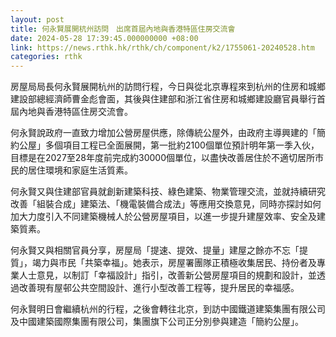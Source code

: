 ```yaml
---
layout: post
title: 何永賢展開杭州訪問　出席首屆內地與香港特區住房交流會
date: 2024-05-28 17:39:45.000000000 +08:00
link: https://news.rthk.hk/rthk/ch/component/k2/1755061-20240528.htm
categories: rthk
---
```


房屋局局長何永賢展開杭州的訪問行程，今日與從北京專程來到杭州的住房和城鄉建設部總經濟師曹金彪會面，其後與住建部和浙江省住房和城鄉建設廳官員舉行首屆內地與香港特區住房交流會。

何永賢說政府一直致力增加公營房屋供應，除傳統公屋外，由政府主導興建的「簡約公屋」多個項目工程已全面展開，第一批約2100個單位預計明年第一季入伙，目標是在2027至28年度前完成約30000個單位，以盡快改善居住於不適切居所市民的居住環境和家庭生活質素。
 
何永賢又與住建部官員就創新建築科技、綠色建築、物業管理交流，並就持續研究改善「組裝合成」建築法、「機電裝備合成法」等應用交換意見，同時亦探討如何加大力度引入不同建築機械人於公營房屋項目，以進一步提升建屋效率、安全及建築質素。
 
何永賢又與相關官員分享，房屋局「提速、提效、提量」建屋之餘亦不忘「提質」，竭力與市民「共築幸福」。她表示，房屋署團隊正積極收集居民、持份者及專業人士意見，以制訂「幸福設計」指引，改善新公營房屋項目的規劃和設計，並透過改善現有屋邨公共空間設計、進行小型改善工程等，提升居民的幸福感。
 
何永賢明日會繼續杭州的行程，之後會轉往北京，到訪中國鐵道建築集團有限公司及中國建築國際集團有限公司，集團旗下公司正分別參與建造「簡約公屋」。
